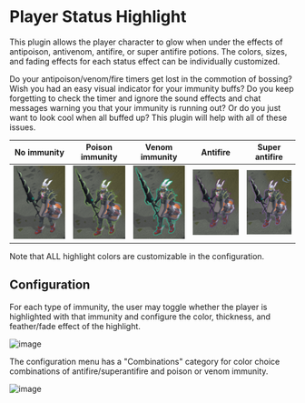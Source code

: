 # Player Status Highlight

This plugin allows the player character to glow when under the effects of antipoison, antivenom, antifire, or super antifire potions. The colors, sizes, and fading effects for each status effect can be individually customized.

Do your antipoison/venom/fire timers get lost in the commotion of bossing? Wish you had an easy visual indicator for your immunity buffs? Do you keep forgetting to check the timer and ignore the sound effects and chat messages warning you that your immunity is running out? Or do you just want to look cool when all buffed up? This plugin will help with all of these issues.

| No immunity | Poison immunity | Venom immunity | Antifire | Super antifire |
|------|------|------|------|------|
| ![no_immunity](no_immunity.png) | ![poison_immune](poison_immune.png) | ![venom_immune](venom_immune.png) | ![antifire](antifire.png) | ![superantifire](superantifire.png) |

Note that ALL highlight colors are customizable in the configuration.

## Configuration

For each type of immunity, the user may toggle whether the player is highlighted with that immunity and configure the color, thickness, and feather/fade effect of the highlight.

![image](https://github.com/user-attachments/assets/0d9f2dd9-34c4-44c7-8850-90bb24d7faca)

The configuration menu has a "Combinations" category for color choice combinations of antifire/superantifire and poison or venom immunity.

![image](https://github.com/user-attachments/assets/bfaa0cb8-7b8e-49e8-ad26-e7d2d8f0da3b)
